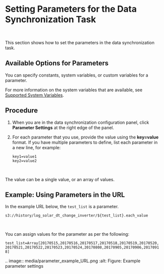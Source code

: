 # Setting Parameters for the Data Synchronization Task

<br />

This section shows how to set the parameters in the data synchronization task.

## Available Options for Parameters
You can specify constants, system variables, or custom variables for a parameter.

For more information on the system variables that are available, see [Supported System Variables](../../reference/system_variables).

## Procedure


1. When you are in the data synchronization configuration panel, click **Parameter Settings** at the right edge of the panel.

2. For each parameter that you use, provide the value using the **key=value** format. If you have multiple parameters to define, list each parameter in a new line, for example:

   ```
   key1=value1
   key2=value2
   ```

<br />

The value can be a single value, or an array of values.
<!--Vivian: @weiwei, please list the syntax how to set value array-->

## Example: Using Parameters in the URL

In the example URL below, the `test_list` is a parameter.

  `s3://history/log_solar_dt_change_inverter/${test_list}.each_value`

  <br />

  You can assign values for the parameter as per the following:

  `test_list=Array[20170515,20170516,20170517,20170518,20170519,20170520,20170521,20170522,20170523,20170524,20170808,20170905,20170906,20170918]`

.. image:: media/parameter_example_URL.png
   :alt: Figure: Example parameter settings


<!--end-->
